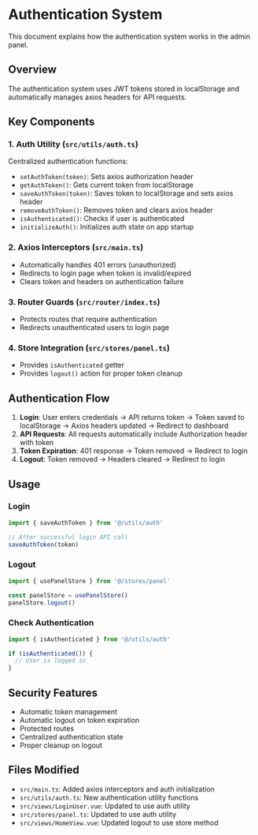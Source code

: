 # Authentication System

This document explains how the authentication system works in the admin panel.

## Overview

The authentication system uses JWT tokens stored in localStorage and automatically manages axios headers for API requests.

## Key Components

### 1. Auth Utility (`src/utils/auth.ts`)

Centralized authentication functions:

- `setAuthToken(token)`: Sets axios authorization header
- `getAuthToken()`: Gets current token from localStorage
- `saveAuthToken(token)`: Saves token to localStorage and sets axios header
- `removeAuthToken()`: Removes token and clears axios header
- `isAuthenticated()`: Checks if user is authenticated
- `initializeAuth()`: Initializes auth state on app startup

### 2. Axios Interceptors (`src/main.ts`)

- Automatically handles 401 errors (unauthorized)
- Redirects to login page when token is invalid/expired
- Clears token and headers on authentication failure

### 3. Router Guards (`src/router/index.ts`)

- Protects routes that require authentication
- Redirects unauthenticated users to login page

### 4. Store Integration (`src/stores/panel.ts`)

- Provides `isAuthenticated` getter
- Provides `logout()` action for proper token cleanup

## Authentication Flow

1. **Login**: User enters credentials → API returns token → Token saved to localStorage → Axios headers updated → Redirect to dashboard
2. **API Requests**: All requests automatically include Authorization header with token
3. **Token Expiration**: 401 response → Token removed → Redirect to login
4. **Logout**: Token removed → Headers cleared → Redirect to login

## Usage

### Login

```typescript
import { saveAuthToken } from '@/utils/auth'

// After successful login API call
saveAuthToken(token)
```

### Logout

```typescript
import { usePanelStore } from '@/stores/panel'

const panelStore = usePanelStore()
panelStore.logout()
```

### Check Authentication

```typescript
import { isAuthenticated } from '@/utils/auth'

if (isAuthenticated()) {
  // User is logged in
}
```

## Security Features

- Automatic token management
- Automatic logout on token expiration
- Protected routes
- Centralized authentication state
- Proper cleanup on logout

## Files Modified

- `src/main.ts`: Added axios interceptors and auth initialization
- `src/utils/auth.ts`: New authentication utility functions
- `src/views/LoginUser.vue`: Updated to use auth utility
- `src/stores/panel.ts`: Updated to use auth utility
- `src/views/HomeView.vue`: Updated logout to use store method
